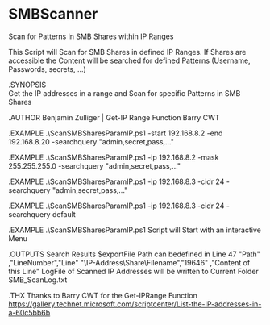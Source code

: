# SMBScanner
Scan for Patterns in SMB Shares within IP Ranges

This Script will Scan for SMB Shares in defined IP Ranges. If Shares are accessible the Content will be searched for defined Patterns (Username, Passwords, secrets, ...)

  .SYNOPSIS  
    Get the IP addresses in a range and Scan for specific Patterns in SMB Shares

  .AUTHOR
   Benjamin Zulliger | Get-IP Range Function Barry CWT

  .EXAMPLE 
   .\ScanSMBSharesParamIP.ps1 -start 192.168.8.2 -end 192.168.8.20 -searchquery "admin,secret,pass,..."
   
  .EXAMPLE 
   .\ScanSMBSharesParamIP.ps1 -ip 192.168.8.2 -mask 255.255.255.0 -searchquery "admin,secret,pass,..."
   
  .EXAMPLE 
   .\ScanSMBSharesParamIP.ps1 -ip 192.168.8.3 -cidr 24 -searchquery "admin,secret,pass,..."
   
   .EXAMPLE 
   .\ScanSMBSharesParamIP.ps1 -ip 192.168.8.3 -cidr 24 -searchquery default
   
  .EXAMPLE
   .\ScanSMBSharesParamIP.ps1 
   Script will Start with an interactive Menu
   

  .OUTPUTS
   Search Results $exportFile Path can bedefined in Line 47
   "Path"                       ,"LineNumber","Line"
   "\\IP-Address\Share\Filename","19646"     ,"Content of this Line"
   LogFile of Scanned IP Addresses will be written to Current Folder SMB_ScanLog.txt

  .THX
  Thanks to Barry CWT for the Get-IPRange Function https://gallery.technet.microsoft.com/scriptcenter/List-the-IP-addresses-in-a-60c5bb6b
